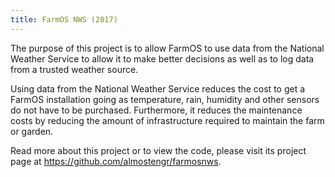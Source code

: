 ```yaml
---
title: FarmOS NWS (2017)
---
```


The purpose of this project is to allow FarmOS to use data from the National Weather Service to allow it
to make better decisions as well as to log data from a trusted weather source.

Using data from the National Weather Service reduces the cost to get a FarmOS installation going as
temperature, rain, humidity and other sensors do not have to be purchased. Furthermore, it reduces the
maintenance costs by reducing the amount of infrastructure required to maintain the farm or garden.

Read more about this project or to view the code, please visit its project page at
<a href="https://github.com/almostengr/farmosnws" target="_blank">https://github.com/almostengr/farmosnws</a>.
